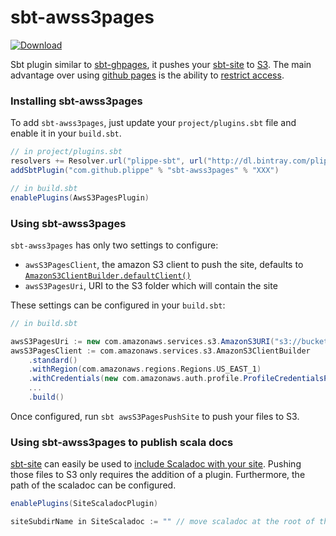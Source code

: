 # sbt-awss3pages

[ ![Download][download_img] ][download_link]

Sbt plugin similar to [sbt-ghpages][sbt-ghpages], it pushes your [sbt-site][sbt-site] to [S3][s3]. The main advantage
over using [github pages][github-page] is the ability to [restrict access][s3-access].


### Installing sbt-awss3pages

To add `sbt-awss3pages`, just update your `project/plugins.sbt` file and enable it in your `build.sbt`.

```sbt
// in project/plugins.sbt
resolvers += Resolver.url("plippe-sbt", url("http://dl.bintray.com/plippe/sbt"))(Resolver.ivyStylePatterns)
addSbtPlugin("com.github.plippe" % "sbt-awss3pages" % "XXX")
```

```sbt
// in build.sbt
enablePlugins(AwsS3PagesPlugin)
```


### Using sbt-awss3pages

`sbt-awss3pages` has only two settings to configure:
  - `awsS3PagesClient`, the amazon S3 client to push the site, defaults to [`AmazonS3ClientBuilder.defaultClient()`][s3-client-default]
  - `awsS3PagesUri`, URI to the S3 folder which will contain the site

These settings can be configured in your `build.sbt`:
```sbt
// in build.sbt

awsS3PagesUri := new com.amazonaws.services.s3.AmazonS3URI("s3://bucket/key/${organization.value}/${name.value}/${version.value}")
awsS3PagesClient := com.amazonaws.services.s3.AmazonS3ClientBuilder
    .standard()
    .withRegion(com.amazonaws.regions.Regions.US_EAST_1)
    .withCredentials(new com.amazonaws.auth.profile.ProfileCredentialsProvider("my-profile"))
    ...
    .build()
```

Once configured, run `sbt awsS3PagesPushSite` to push your files to S3.


### Using sbt-awss3pages to publish scala docs

[sbt-site][sbt-site] can easily be used to [include Scaladoc with your site][sbt-site-scaladoc]. Pushing those files
to S3 only requires the addition of a plugin. Furthermore, the path of the scaladoc can be configured.

```sbt
enablePlugins(SiteScaladocPlugin)

siteSubdirName in SiteScaladoc := "" // move scaladoc at the root of the site
```

[download_img]: https://api.bintray.com/packages/plippe/sbt/sbt-awss3pages/images/download.svg
[download_link]: https://bintray.com/plippe/sbt/sbt-awss3pages/_latestVersion

[sbt-ghpages]: https://github.com/sbt/sbt-ghpages
[sbt-site]: https://github.com/sbt/sbt-site
[sbt-site-scaladoc]: http://www.scala-sbt.org/sbt-site/api-documentation.html#scaladoc
[s3]: https://aws.amazon.com/s3/
[s3-access]: http://docs.aws.amazon.com/AmazonS3/latest/dev/s3-access-control.html
[s3-client-default]: http://docs.aws.amazon.com/AWSJavaSDK/latest/javadoc/com/amazonaws/services/s3/AmazonS3ClientBuilder.html#defaultClient
[github-page]: https://pages.github.com/
